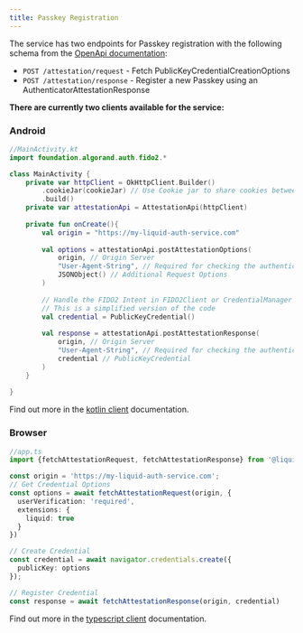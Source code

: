 ```yaml
---
title: Passkey Registration
---
```


The service has two endpoints for Passkey registration with the following schema from the [OpenApi documentation](/reference/api):

<!-- todo: add the markdown from swagger -->

- `POST /attestation/request` - Fetch PublicKeyCredentialCreationOptions
- `POST /attestation/response` - Register a new Passkey using an AuthenticatorAttestationResponse


**There are currently two clients available for the service:**

### Android

```kotlin
//MainActivity.kt
import foundation.algorand.auth.fido2.*

class MainActivity {
    private var httpClient = OkHttpClient.Builder()
        .cookieJar(cookieJar) // Use Cookie jar to share cookies between requests
        .build()
    private var attestationApi = AttestationApi(httpClient)
    
    private fun onCreate(){
        val origin = "https://my-liquid-auth-service.com"
        
        val options = attestationApi.postAttestationOptions(
            origin, // Origin Server
            "User-Agent-String", // Required for checking the authenticator fingerprint
            JSONObject() // Additional Request Options
        )
        
        // Handle the FIDO2 Intent in FIDO2Client or CredentialManager
        // This is a simplified version of the code
        val credential = PublicKeyCredential()
        
        val response = attestationApi.postAttestationResponse(
            origin, // Origin Server
            "User-Agent-String", // Required for checking the authenticator fingerprint
            credential // PublicKeyCredential
        )
    }
    
}

```

Find out more in the [kotlin client](/clients/typescript/attestation) documentation.

### Browser

```typescript
//app.ts
import {fetchAttestationRequest, fetchAttestationResponse} from '@liquid/auth-client';

const origin = 'https://my-liquid-auth-service.com';
// Get Credential Options
const options = await fetchAttestationRequest(origin, {
  userVerification: 'required',
  extensions: {
    liquid: true
  }
})

// Create Credential
const credential = await navigator.credentials.create({
  publicKey: options
});

// Register Credential
const response = await fetchAttestationResponse(origin, credential)
```
Find out more in the [typescript client](/clients/typescript/attestation) documentation.